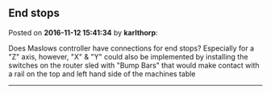 ## End stops
Posted on **2016-11-12 15:41:34** by **karlthorp**:

Does Maslows controller have connections for end stops? Especially for a "Z" axis, however, "X" & "Y" could also be implemented by installing the switches on the router sled with "Bump Bars" that would make contact with a rail on the top and left hand side of the machines table

---

